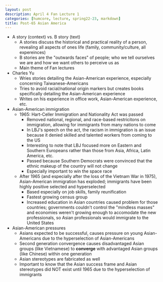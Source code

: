 ```yaml
---
layout: post
description: April 4 Fan Lecture 1
categories: [humcore, lecture, spring22-23, markdown]
title: Post-65 Asian America
---
```


- A story (context) vs. B story (text)
    - A stories discuss the historical and practical reality of a person, revealing all aspects of ones life (family, community/culture, all expereinces)
    - B stories are the "outwards faces" of people; who we tell ourselves we are and how we want others to perceive us as
    - Main theme of Fan lectures
- Charles Yu
    - Wries stories detailing the Asian-American experience, especially concerning Taiwanese-Americans
    - Tries to avoid racial/national origin markers but creates books specifically detailing the Asian-American experience
    - Writes on his experience in office work, Asian-American experience, etc.
- Asian-American immigration
    - 1965: Hart-Celler Immigration and Nationality Act was passed
        - Removed national, regional, and race-based restricitons on immigration, allowing for immigrants from many nations to come
        - In LBJ's speech on the act, the racism in immigration is an issue because it denied skilled and talented workers from coming to the US
        - Interesting to note that LBJ focused more on Eastern and Southern Europeans rather than those from Asia, Africa, Latin America, etc.
        - Passed because Southern Democrats were convinced that the ethnic makeup of the country will not change
        - Especially important to win the space race
    - After 1965 (and especially after the loss of the Vietnam War in 1975), Asian-American immigration has exploded; immigrants have been highly positive selected and hyperselected
        - Based especially on job skills, family reunification
        - Fastest growing census group
        - Increased education in Asian countries caused problem for those countries; governments couldn't control the "mindless masses" and economies weren't growing enough to accomodate the new professionals, so Asian professionals would immigrate to the United States
- Asian-American pressures
    - Asians expected to be successful, causes pressure on young Asian-Americans due to the hyperselection of Asian-Americans
    - Second generation convergence causes disadvantaged Asian groups (like Vietnamese) to **converge** with advantaged Asian groups (like Chinese) within one generation
    - Asian stereotypes are fabricated as well
    - Important to know that the Asian success frame and Asian stereotypes did NOT exist until 1965 due to the hyperselection of immigrants